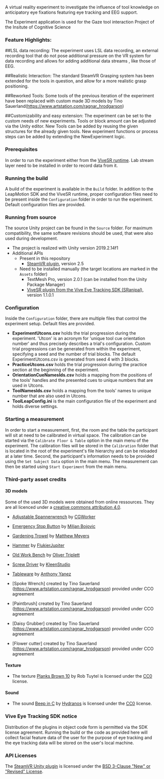 A virtual reality experiment to investigate the influence of tool knowledge on anticipatory eye fixations featuring eye tracking and EEG support. 

The Experiment application is used for the Gaze tool interaction Project of the Insitute of Cognitive Science 

### Feature Highlights:

##LSL data recording: 
The experiment uses LSL data recording, an external recording tool that do not pose additional pressure on the VR system for data recording and allows for adding additional data streams , like those of EEG.

##Realistic Interaction: 
The standard SteamVR Grasping system has been extended for the tools in question, and allow for a more realistic grasp positioning.

##Reworked Tools: 
Some tools of the previous iteration of the experiment have been replaced with custom made 3D models by Tino Sauerland(https://www.artstation.com/ragnar_hrodgarson) 

##Customizability and easy extension: 
The experiment  can be set to the custom needs of new experiments. Tools or block amount can be adjusted via the Unity editor. New Tools can be added by reusing the given structures for the already given tools. New experiment functions or process steps can be added by extending the NewExperiment logic.    



### Prerequisites 

In order to run the experiment either from the [ViveSR runtime](https://developer.vive.com/resources/vive-sense/sdk/vive-eye-tracking-sdk-sranipal/). Lab stream layer need to be installed in order to record data from it. 

### Running the build 
A build of the experiment is available in the `Build` folder. In addition to the LeapMotion SDK and the ViveSR runtime, proper configuration files need to be present inside the `Configuration` folder in order to run the experiment. Default configuration files are provided. 


### Running from source 
The source Unity project can be found in the `Source` folder. For maximum compatibility, the same software revisions should be used, that were also used during development.  

- The project is realized with Unity version 2019.2.14f1 
- Additional APIs  
  - Present in this repository
    - [SteamVR plugin](https://github.com/ValveSoftware/steamvr_unity_plugin), version 2.5
  - Need to be installed manually (the target locations are marked in the `Assets` folder)
    - TextMesh Pro, version 2.0.1 (can be installed from the Unity Package Manager)
    - [ViveSR plugin from the Vive Eye Tracking SDK (SRanipal)](https://developer.vive.com/resources/vive-sense/sdk/vive-eye-tracking-sdk-sranipal/), version 1.1.0.1 





### Configuration 

Inside the `Configuration` folder, there are multiple files that control the experiment setup. Default files are provided. 
- **ExperimentUtcons.csv** holds the trial progression during the experiment. 'Utcon' is an acronym for 'unique tool cue orientation number' and thus precisely describes a trial's configuration. Custom trial progressions can be generated from within the experiment, specifying a seed and the number of trial blocks. The default ExperimentUtcons.csv is generated from seed 4 with 3 blocks. 
- **PracticeUtcons.csv** holds the trial progression during the practice section at the beginning of the experiment.
- **OrientationCueNamesIds.csv** holds a mapping from the positions of the tools' handles and the presented cues to unique numbers that are used in Utcons. 
- **ToolNamesIds.csv** holds a mapping from the tools' names to unique number that are also used in Utcons. 
- **ToolLeapConfig.ini** is the main configuration file of the experiment and holds diverse settings. 


### Starting a measurement 

In order to start a measurement, first, the room and the table the participant will sit at need to be calibrated in virtual space. The calibration can be started via the `Calibrate Floor & Table` option in the main menu of the experiment. The calibration files will be stored in the `Calibration` folder that is located in the root of the experiment's file hierarchy and can be reloaded at a later time. Second, the participant's information needs to be provided using the `Set Subject Data` option in the main menu. 
The measurement can then be started using `Start Experiment` from the main menu. 





### Third-party asset credits 

#### 3D models
Some of the used 3D models were obtained from online ressources. They are all licenced under a [creative commons attribution 4.0](https://creativecommons.org/licenses/by/4.0/).

- [Adjustable Spannerwrench](https://sketchfab.com/3d-models/adjustable-spannerwrench-e13f98a9d7364510a65042d4c42e7a9c) by [CGWorker](https://sketchfab.com/CGWorker)
- [Emergency Stop Button](https://sketchfab.com/3d-models/emergency-stop-button-012e4809a41445ca9de17286f677fabb) by [Miljan Bojovic](https://sketchfab.com/phoenix-storms)
- [Gardening Trowel](https://sketchfab.com/3d-models/gardening-trowel-e6b0caf5e23547d88ebb458a5980e9b6) by [Matthew Meyers](https://sketchfab.com/darthobsidian)
- [Hammer](https://sketchfab.com/3d-models/hammer-2faa70b89da743d2924670ffe7d80163) by [FlukierJupiter](https://sketchfab.com/FlukierJupiter)
- [Old Work Bench](https://sketchfab.com/3d-models/old-work-bench-9fbc30ba31a546fe9370e6de2dcc0707) by [Oliver Triplett](https://sketchfab.com/OliverTriplett)
- [Screw Driver](https://sketchfab.com/3d-models/phillips-head-screw-driver-78c516b16ecc4b12bb2e6d90d031596e) by [KleenStudio](https://sketchfab.com/brandonh111121)
- [Tableware](https://sketchfab.com/3d-models/low-poly-tableware-7e3aeb6622ce4672968d8cabbb63cbd3) by [Anthony Yanez](https://sketchfab.com/paulyanez)

- [Spoke Wrench] created by Tino Sauerland (https://www.artstation.com/ragnar_hrodgarson) provided under CCO agreement
- [Paintbrush] created by Tino Sauerland (https://www.artstation.com/ragnar_hrodgarson) provided under CCO agreement
- [Daisy Grubber] created by Tino Sauerland (https://www.artstation.com/ragnar_hrodgarson) provided under CCO agreement
- [Flower cutter] created by Tino Sauerland (https://www.artstation.com/ragnar_hrodgarson) provided under CCO agreement

#### Texture 

- The texture [Planks Brown 10](https://texturehaven.com/tex/?c=wood&t=planks_brown_10) by Rob Tuytel is licensed under the [CC0](https://creativecommons.org/publicdomain/zero/1.0/) license.

#### Sound

- The sound [Beep in C](https://freesound.org/people/Hydranos/sounds/237706/) by [Hydranos](https://freesound.org/people/Hydranos/) is licensed under the [CC0](https://creativecommons.org/publicdomain/zero/1.0/) license.




### Vive Eye Tracking SDK notice
Distribution of the plugins in object code form is permitted via the SDK license agreement. Running the build or the code as provided here will collect facial feature data of the user for the purpose of eye tracking and the eye tracking data will be stored on the user's local machine.

### API Licenses

The [SteamVR Unity plugin](https://github.com/ValveSoftware/steamvr_unity_plugin) is licensed under the [BSD 3-Clause "New" or "Revised" License](https://github.com/ValveSoftware/steamvr_unity_plugin/blob/master/LICENSE).



